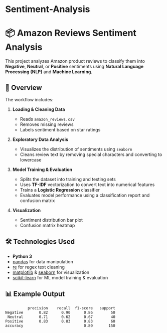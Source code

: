 # Sentiment-Analysis
# 📦 Amazon Reviews Sentiment Analysis

This project analyzes Amazon product reviews to classify them into **Negative**, **Neutral**, or **Positive** sentiments using **Natural Language Processing (NLP)** and **Machine Learning**.

## 📌 Overview
The workflow includes:
1. **Loading & Cleaning Data**  
   - Reads `amazon_reviews.csv`  
   - Removes missing reviews  
   - Labels sentiment based on star ratings

2. **Exploratory Data Analysis**  
   - Visualizes the distribution of sentiments using `seaborn`  
   - Cleans review text by removing special characters and converting to lowercase  

3. **Model Training & Evaluation**  
   - Splits the dataset into training and testing sets  
   - Uses **TF-IDF** vectorization to convert text into numerical features  
   - Trains a **Logistic Regression** classifier  
   - Evaluates model performance using a classification report and confusion matrix

4. **Visualization**  
   - Sentiment distribution bar plot  
   - Confusion matrix heatmap

## 🛠 Technologies Used
- **Python 3**
- [pandas](https://pandas.pydata.org/) for data manipulation
- [re](https://docs.python.org/3/library/re.html) for regex text cleaning
- [matplotlib](https://matplotlib.org/) & [seaborn](https://seaborn.pydata.org/) for visualization
- [scikit-learn](https://scikit-learn.org/stable/) for ML model training & evaluation

## 📊 Example Output
              precision    recall  f1-score   support
    Negative       0.82      0.90      0.86        50
     Neutral       0.71      0.62      0.67        40
    Positive       0.83      0.83      0.83        60
    accuracy                           0.80       150

